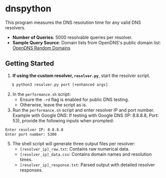 # dnspython
This program measures the DNS resolution time for any valid DNS resolvers.

- **Number of Queries**: 5000 resolvable queries per resolver.
- **Sample Query Source**: Domain lists from OpenDNS's public domain list:  
  [OpenDNS Random Domains](https://github.com/opendns/public-domain-lists/blob/master/opendns-random-domains.txt#L1012)

## Getting Started
1. **If using the custom resolver, `resolver.py`**, start the resolver script.
```bash
   $ python3 resolver.py port [+enhanced args]
```
2. In the `performance.sh` script:
   - Ensure the `-rd` flag is enabled for public DNS testing.
   - Otherwise, leave the script as is.
3. Run the `performance.sh` script and enter resolver IP and port number.
Example with Google DNS:
If testing with Google DNS (IP: 8.8.8.8, Port: 53), provide the following inputs when prompted:
```bash
Enter resolver IP: 8.8.8.8
Enter port number: 5300
```
5. The shell script will generate three output files per resolver:
   - `[resolver_ip]_raw.txt`: Contains raw numerical data.
   - `[resolver_ip]_data.csv`: Contains domain names and resolution times.
   - `[resolver_ip]_response.txt`: Parsed output with detailed resolver responses.
